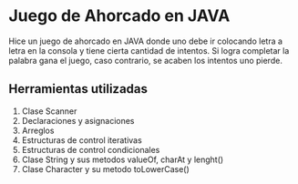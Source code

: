 # Juego de Ahorcado en JAVA

Hice un juego de ahorcado en JAVA donde uno debe ir colocando letra a letra en la consola y tiene cierta cantidad de intentos. Si logra completar la palabra gana el juego, caso contrario, se acaben los intentos uno pierde.

## Herramientas utilizadas

1. Clase Scanner
2. Declaraciones y asignaciones
3. Arreglos
4. Estructuras de control iterativas
5. Estructuras de control condicionales
6. Clase String y sus metodos valueOf, charAt y lenght()
7. Clase Character y su metodo toLowerCase()